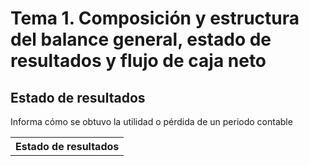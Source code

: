 # Tema 1. Composición y estructura del balance general, estado de resultados y flujo de caja neto


## Estado de resultados

Informa cómo se obtuvo la utilidad o pérdida de un periodo contable

<table>
	<tr>
		<th>Estado de resultados</th>
	<tr>
</table>
